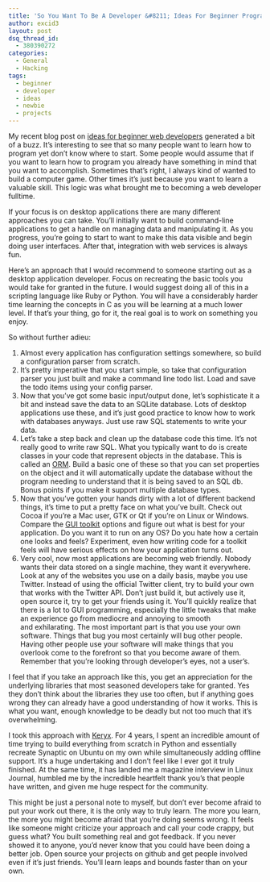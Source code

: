 ```yaml
---
title: 'So You Want To Be A Developer &#8211; Ideas For Beginner Programmers'
author: excid3
layout: post
dsq_thread_id:
  - 380390272
categories:
  - General
  - Hacking
tags:
  - beginner
  - developer
  - ideas
  - newbie
  - projects
---
```

My recent blog post on [ideas for beginner web developers][1] generated a bit of a buzz. It’s interesting to see that so many people want to learn how to program yet don’t know where to start. Some people would assume that if you want to learn how to program you already have something in mind that you want to accomplish. Sometimes that’s right, I always kind of wanted to build a computer game. Other times it’s just because you want to learn a valuable skill. This logic was what brought me to becoming a web developer fulltime.

If your focus is on desktop applications there are many different approaches you can take. You’ll initially want to build command-line applications to get a handle on managing data and manipulating it. As you progress, you’re going to start to want to make this data visible and begin doing user interfaces. After that, integration with web services is always fun.

Here’s an approach that I would recommend to someone starting out as a desktop application developer. Focus on recreating the basic tools you would take for granted in the future. I would suggest doing all of this in a scripting language like Ruby or Python. You will have a considerably harder time learning the concepts in C as you will be learning at a much lower level. If that’s your thing, go for it, the real goal is to work on something you enjoy.

So without further adieu:

  1. Almost every application has configuration settings somewhere, so build a configuration parser from scratch.
  2. It’s pretty imperative that you start simple, so take that configuration parser you just built and make a command line todo list. Load and save the todo items using your config parser.
  3. Now that you’ve got some basic input/output done, let’s sophisticate it a bit and instead save the data to an SQLite database. Lots of desktop applications use these, and it’s just good practice to know how to work with databases anyways. Just use raw SQL statements to write your data.
  4. Let’s take a step back and clean up the database code this time. It’s not really good to write raw SQL. What you typically want to do is create classes in your code that represent objects in the database. This is called an [ORM][2]. Build a basic one of these so that you can set properties on the object and it will automatically update the database without the program needing to understand that it is being saved to an SQL db. Bonus points if you make it support multiple database types.
  5. Now that you’ve gotten your hands dirty with a lot of different backend things, it’s time to put a pretty face on what you’ve built. Check out Cocoa if you’re a Mac user, GTK or Qt if you’re on Linux or Windows. Compare the [GUI toolkit][3] options and figure out what is best for your application. Do you want it to run on any OS? Do you hate how a certain one looks and feels? Experiment, even how writing code for a toolkit feels will have serious effects on how your application turns out.
  6. Very cool, now most applications are becoming web friendly. Nobody wants their data stored on a single machine, they want it everywhere. Look at any of the websites you use on a daily basis, maybe you use Twitter. Instead of using the official Twitter client, try to build your own that works with the Twitter API. Don’t just build it, but actively use it, open source it, try to get your friends using it. You’ll quickly realize that there is a lot to GUI programming, especially the little tweaks that make an experience go from mediocre and annoying to smooth and exhilarating. The most important part is that you use your own software. Things that bug you most certainly will bug other people. Having other people use your software will make things that you overlook come to the forefront so that you become aware of them. Remember that you’re looking through developer’s eyes, not a user’s.

I feel that if you take an approach like this, you get an appreciation for the underlying libraries that most seasoned developers take for granted. Yes they don’t think about the libraries they use too often, but if anything goes wrong they can already have a good understanding of how it works. This is what you want, enough knowledge to be deadly but not too much that it’s overwhelming.

I took this approach with [Keryx][4]. For 4 years, I spent an incredible amount of time trying to build everything from scratch in Python and essentially recreate Synaptic on Ubuntu on my own while simultaneously adding offline support. It’s a huge undertaking and I don’t feel like I ever got it truly finished. At the same time, it has landed me a magazine interview in Linux Journal, humbled me by the incredible heartfelt thank you’s that people have written, and given me huge respect for the community.

This might be just a personal note to myself, but don’t ever become afraid to put your work out there, it is the only way to truly learn. The more you learn, the more you might become afraid that you’re doing seems wrong. It feels like someone might criticize your approach and call your code crappy, but guess what? You built something real and got feedback. If you never showed it to anyone, you’d never know that you could have been doing a better job. Open source your projects on github and get people involved even if it’s just friends. You’ll learn leaps and bounds faster than on your own.

   [1]: http://excid3.com/blog/10-ideas-for-beginner-web-developers/
   [2]: http://en.wikipedia.org/wiki/Object-relational_mapping
   [3]: http://en.wikipedia.org/wiki/Widget_toolkit
   [4]: http://keryxproject.org
